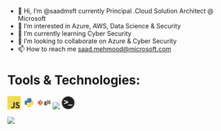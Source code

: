 - 👋 Hi, I’m @saadmsft currently Principal .Cloud Solution Architect @ Microsoft
- 👀 I’m interested in Azure, AWS, Data Science & Security
- 🌱 I’m currently learning Cyber Security
- 💞️ I’m looking to collaborate on Azure & Cyber Security 
- 📫 How to reach me saad.mehmood@microsoft.com

<!---
saadmsft/saadmsft is a ✨ special ✨ repository because its `README.md` (this file) appears on your GitHub profile.
You can click the Preview link to take a look at your changes.
--->

# Tools & Technologies:
<code><img height="30" src="https://raw.githubusercontent.com/github/explore/80688e429a7d4ef2fca1e82350fe8e3517d3494d/topics/javascript/javascript.png"></code>
<code><img height="30" src="https://raw.githubusercontent.com/github/explore/80688e429a7d4ef2fca1e82350fe8e3517d3494d/topics/python/python.png"></code>
<code><img height="30" src="https://raw.githubusercontent.com/github/explore/80688e429a7d4ef2fca1e82350fe8e3517d3494d/topics/git/git.png"></code>
<code><img height="30" src="https://raw.githubusercontent.com/github/explore/80688e429a7d4ef2fca1e82350fe8e3517d3494d/topics/git/c#.png"></code>
<code><img height="30" src="https://raw.githubusercontent.com/github/explore/80688e429a7d4ef2fca1e82350fe8e3517d3494d/topics/terminal/terminal.png"></code>
<br>




![](https://komarev.com/ghpvc/?username=saadmsft&color=red&label=Profile+Views)
